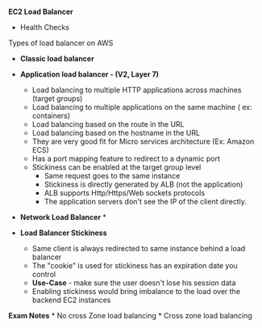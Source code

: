 
**EC2 Load Balancer**

 * Health Checks 
 

 Types of load balancer on AWS
 
 * **Classic load balancer**
 
 
 
 * **Application load balancer - (V2, Layer 7)** 
    * Load balancing to multiple HTTP applications across machines (target groups)
    * Load balancing to multiple applications on the same machine ( ex: containers)
    * Load balancing based on the route in the URL
    * Load balancing based on the hostname in the URL
    * They are very good fit for Micro services architecture (Ex: Amazon ECS)
    * Has a port mapping feature to redirect to a dynamic port 
    * Stickiness can be enabled at the target group level
        * Same request goes to the same instance
        * Stickiness is directly generated by ALB (not the application)
        * ALB supports Http/Https/Web sockets protocols
        * The application servers don't see the IP of the client directly.
        
 * **Network Load Balancer**
    *
 
 
 
 
 * **Load Balancer Stickiness**
    * Same client is always redirected to same instance behind a load balancer
    * The "cookie" is used for stickiness has an expiration date you control
    * **Use-Case** - make sure the user doesn't lose his session data
    * Enabling stickiness would bring imbalance to the load over the backend EC2 instances
    
    
**Exam Notes**
    * No cross Zone load balancing
    * Cross zone load balancing 
         